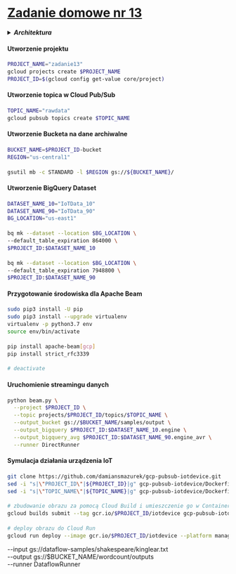 # [Zadanie domowe nr 13](https://szkolachmury.pl/google-cloud-platform-droga-architekta/tydzien-13-serverless-i-big-data/zadanie-domowe-nr-13/)



<details>
  <summary><b><i>Architektura</i></b></summary>

![schemat](./img/schemat.jpg)
</details>

#### Utworzenie projektu
```bash
PROJECT_NAME="zadanie13"
gcloud projects create $PROJECT_NAME
PROJECT_ID=$(gcloud config get-value core/project)
```

#### Utworzenie topica w Cloud Pub/Sub
```bash
TOPIC_NAME="rawdata"
gcloud pubsub topics create $TOPIC_NAME
```

#### Utworzenie Bucketa na dane archiwalne
```bash
BUCKET_NAME=$PROJECT_ID-bucket
REGION="us-central1"

gsutil mb -c STANDARD -l $REGION gs://${BUCKET_NAME}/
```

#### Utworzenie BigQuery Dataset
```bash
DATASET_NAME_10="IoTData_10"
DATASET_NAME_90="IoTData_90"
BG_LOCATION="us-east1"

bq mk --dataset --location $BG_LOCATION \
--default_table_expiration 864000 \
$PROJECT_ID:$DATASET_NAME_10

bq mk --dataset --location $BG_LOCATION \
--default_table_expiration 7948800 \
$PROJECT_ID:$DATASET_NAME_90
```

#### Przygotowanie środowiska dla Apache Beam
```bash
sudo pip3 install -U pip
sudo pip3 install --upgrade virtualenv
virtualenv -p python3.7 env
source env/bin/activate

pip install apache-beam[gcp]
pip install strict_rfc3339

# deactivate
```

#### Uruchomienie streamingu danych
```bash
python beam.py \
  --project $PROJECT_ID \
  --topic projects/$PROJECT_ID/topics/$TOPIC_NAME \
  --output_bucket gs://$BUCKET_NAME/samples/output \
  --output_bigquery $PROJECT_ID:$DATASET_NAME_10.engine \
  --output_bigquery_avg $PROJECT_ID:$DATASET_NAME_90.engine_avr \
  --runner DirectRunner
```

#### Symulacja działania urządzenia IoT
```bash
git clone https://github.com/damiansmazurek/gcp-pubsub-iotdevice.git
sed -i "s|\"PROJECT_ID\"|${PROJECT_ID}|g" gcp-pubsub-iotdevice/Dockerfile
sed -i "s|\"TOPIC_NAME\"|${TOPIC_NAME}|g" gcp-pubsub-iotdevice/Dockerfile

# zbudowanie obrazu za pomocą Cloud Build i umieszczenie go w Container Registry
gcloud builds submit --tag gcr.io/$PROJECT_ID/iotdevice gcp-pubsub-iotdevice

# deploy obrazu do Cloud Run
gcloud run deploy --image gcr.io/$PROJECT_ID/iotdevice --platform managed --region=us-central1
```
  --input gs://dataflow-samples/shakespeare/kinglear.txt \
  --output gs://$BUCKET_NAME/wordcount/outputs \
  --runner DataflowRunner
```
```
```
